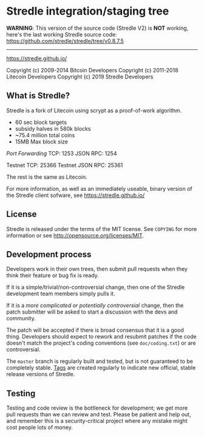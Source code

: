 Stredle integration/staging tree
================================

**WARNING**: This version of the source code (Stredle V2) is **NOT** working, here's the last working Stredle source code: https://github.com/stredle/stredle/tree/v0.8.7.5

----------------
https://stredle.github.io/

Copyright (c) 2009-2014 Bitcoin Developers
Copyright (c) 2011-2018 Litecoin Developers
Copyright (c) 2019 Stredle Developers

What is Stredle?
----------------

Stredle is a fork of Litecoin using scrypt as a proof-of-work algorithm.
 - 60 sec block targets
 - subsidy halves in 580k blocks
 - ~75.4 million total coins
 - 15MB Max block size
 
 *Port Forwarding*
 TCP: 1253
 JSON RPC: 1254
 
 Testnet TCP: 25366
 Testnet JSON RPC: 25361

The rest is the same as Litecoin.


For more information, as well as an immediately useable, binary version of
the Stredle client sofware, see https://stredle.github.io/

License
-------

Stredle is released under the terms of the MIT license. See `COPYING` for more
information or see http://opensource.org/licenses/MIT.

Development process
-------------------

Developers work in their own trees, then submit pull requests when they think
their feature or bug fix is ready.

If it is a simple/trivial/non-controversial change, then one of the Stredle
development team members simply pulls it.

If it is a *more complicated or potentially controversial* change, then the patch
submitter will be asked to start a discussion with the devs and community.

The patch will be accepted if there is broad consensus that it is a good thing.
Developers should expect to rework and resubmit patches if the code doesn't
match the project's coding conventions (see `doc/coding.txt`) or are
controversial.

The `master` branch is regularly built and tested, but is not guaranteed to be
completely stable. [Tags](https://github.com/Stredle-project/Stredle/tags) are created
regularly to indicate new official, stable release versions of Stredle.

Testing
-------

Testing and code review is the bottleneck for development; we get more pull
requests than we can review and test. Please be patient and help out, and
remember this is a security-critical project where any mistake might cost people
lots of money.
